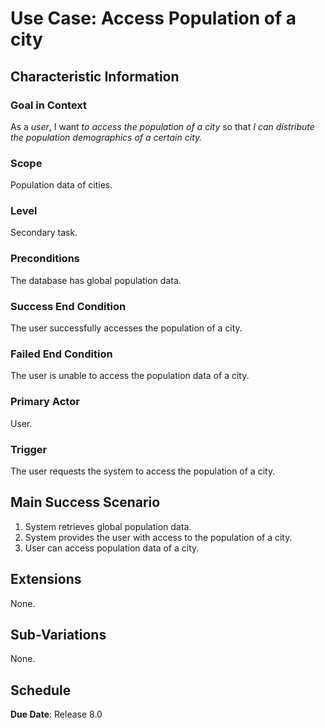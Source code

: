 # Use Case: Access Population of a city

## Characteristic Information

### Goal in Context

As a *user*, I want *to access the population of a city* so that *I can distribute the population demographics of a certain city.*

### Scope

Population data of cities.

### Level

Secondary task.

### Preconditions

The database has global population data.

### Success End Condition

The user successfully accesses the population of a city.

### Failed End Condition

The user is unable to access the population data of a city. 

### Primary Actor

User.

### Trigger

The user requests the system to access the population of a city.

## Main Success Scenario

1. System retrieves global population data.
2. System provides the user with access to the population of a city.
3. User can access population data of a city. 

## Extensions

None.

## Sub-Variations

None.

## Schedule

**Due Date**: Release 8.0